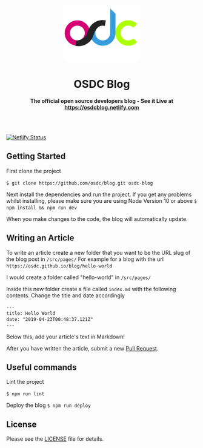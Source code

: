 <div align="center">
	<img height="150" src="./content/assets/osdc.png" alt="osdc logo">
	<h1><b>OSDC Blog</b></h1>
	<p><b>The official open source developers blog - See it Live at <a href="https://osdcblog.netlify.com">https://osdcblog.netlify.com</a></b></p>
	</br>
	</br>
</div>

[![Netlify Status](https://api.netlify.com/api/v1/badges/d81a6ab2-3225-4155-ae50-b2ceb85d8b48/deploy-status)](https://app.netlify.com/sites/osdcblog/deploys)

## Getting Started

First clone the project

`$ git clone https://github.com/osdc/blog.git osdc-blog`

Next install the dependencies and run the project. If you get any problems whilst installing, please make sure you are using Node Version 10 or above
`$ npm install && npm run dev`

When you make changes to the code, the blog will automatically update.

## Writing an Article

To write an article create a new folder that you want to be the URL slug of the blog post in `/src/pages/`
For example for a blog with the url `https://osdc.github.io/blog/hello-world`

I would create a folder called "hello-world" in `/src/pages/`

Inside this new folder create a file called `index.md` with the following contents. Change the title and date accordingly

```
---
title: Hello World
date: "2019-04-23T00:48:37.121Z"
---
```

Below this, add your article's text in Markdown!

After you have written the article, submit a new [Pull Request](https://github.com/osdc/blog/pull/new/master).

## Useful commands

Lint the project

`$ npm run lint`

Deploy the blog
`$ npm run deploy`

## License

Please see the [LICENSE](LICENSE) file for details.
